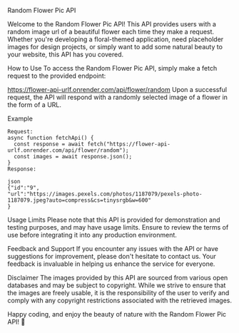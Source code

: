 
Random Flower Pic API

Welcome to the Random Flower Pic API! This API provides users with a random image url of a beautiful flower each time they make a request. Whether you're developing a floral-themed application, need placeholder images for design projects, or simply want to add some natural beauty to your website, this API has you covered.

How to Use
To access the Random Flower Pic API, simply make a fetch request to the provided endpoint:

https://flower-api-urlf.onrender.com/api/flower/random
Upon a successful request, the API will respond with a randomly selected image of a flower in the form of a URL.

Example
```
Request:
async function fetchApi() {
  const response = await fetch("https://flower-api-urlf.onrender.com/api/flower/random");
  const images = await response.json();
}
Response:

json
{"id":"9",
"url":"https://images.pexels.com/photos/1187079/pexels-photo-1187079.jpeg?auto=compress&cs=tinysrgb&w=600"
}
```
Usage Limits
Please note that this API is provided for demonstration and testing purposes, and may have usage limits. Ensure to review the terms of use before integrating it into any production environment.

Feedback and Support
If you encounter any issues with the API or have suggestions for improvement, please don't hesitate to contact us. Your feedback is invaluable in helping us enhance the service for everyone.

Disclaimer
The images provided by this API are sourced from various open databases and may be subject to copyright. While we strive to ensure that the images are freely usable, it is the responsibility of the user to verify and comply with any copyright restrictions associated with the retrieved images.

Happy coding, and enjoy the beauty of nature with the Random Flower Pic API! 🌸
